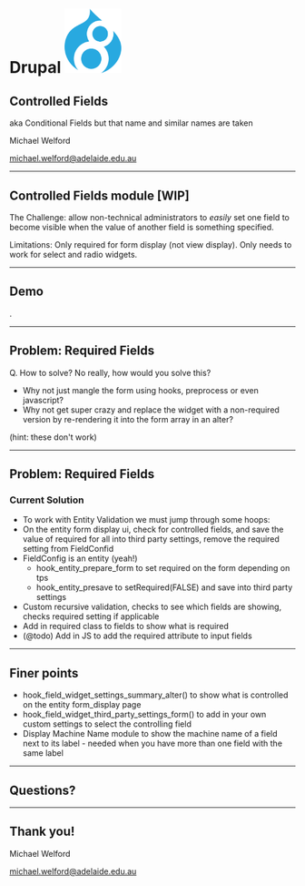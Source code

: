 # Drupal <img src="images/d8-logo.png" alt="Drupal 8 logo" width="100" style="background:none; border:none; margin: 0; box-shadow: none">

## Controlled Fields
aka Conditional Fields but that name and similar names are taken

Michael Welford

<michael.welford@adelaide.edu.au>

---

## Controlled Fields module [WIP]

The Challenge: allow non-technical administrators to 
*easily* set one field to become visible when the value
of another field is something specified.

Limitations: Only required for form display (not view display). 
Only needs to work for select and radio widgets.

---

<!-- .slide: data-background="images/demo.jpg" -->
## Demo




.

---

## Problem: Required Fields

Q. How to solve? No really, how would you solve this?

- Why not just mangle the form using hooks, preprocess or even javascript? 
- Why not get super crazy and replace the widget with a non-required version by re-rendering it into the form array in an alter?

(hint: these don't work)

---

## Problem: Required Fields
### Current Solution

- To work with Entity Validation we must jump through some hoops:
- On the entity form display ui, check for controlled fields, and save the value of required for all into third party settings, remove the required setting from FieldConfid
- FieldConfig is an entity (yeah!)
  - hook_entity_prepare_form to set required on the form depending on tps
  - hook_entity_presave to setRequired(FALSE) and save into third party settings
- Custom recursive validation, checks to see which fields are showing, checks required setting if applicable
- Add in required class to fields to show what is required 
- (@todo) Add in JS to add the required attribute to input fields

---

## Finer points

- hook_field_widget_settings_summary_alter() to show what is controlled on the entity form_display page
- hook_field_widget_third_party_settings_form() to add in your own custom settings to select the controlling field
- Display Machine Name module to show the machine name of a field next to its label - needed when you have more than one field with the same label

---

## Questions?

---

## Thank you!

Michael Welford

<michael.welford@adelaide.edu.au>
